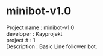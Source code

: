 # minibot-v1.0
Project name : minibot-v1.0           
         developer : Kayprojekt                              
          project # : 1                           
           Description : Basic Line follower bot. 
